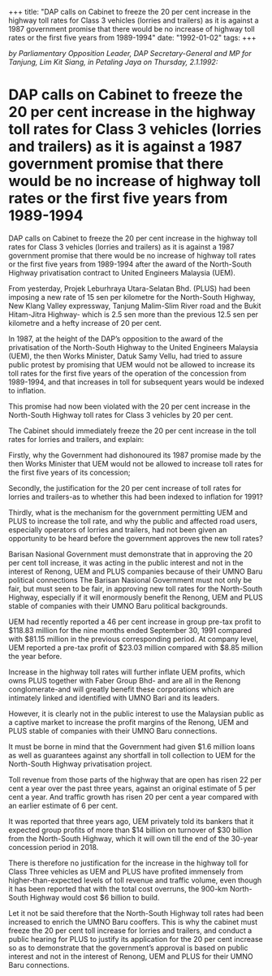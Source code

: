 +++ 
title: "DAP calls on Cabinet to freeze the 20 per cent increase in the highway toll rates for Class 3 vehicles (lorries and trailers) as it is against a 1987 government promise that there would be no increase of highway toll rates or the first five years from 1989-1994"
date: "1992-01-02"
tags:
+++

_by Parliamentary Opposition Leader, DAP Secretary-General and MP for Tanjung, Lim Kit Siang, in Petaling Jaya on Thursday, 2.1.1992:_

# DAP calls on Cabinet to freeze the 20 per cent increase in the highway toll rates for Class 3 vehicles (lorries and trailers) as it is against a 1987 government promise that there would be no increase of highway toll rates or the first five years from 1989-1994

DAP calls on Cabinet to freeze the 20 per cent increase in the highway toll rates for Class 3 vehicles (lorries and trailers) as it is against a 1987 government promise that there would be no increase of highway toll rates or the first five years from 1989-1994 after the award of the North-South Highway privatisation contract to United Engineers Malaysia (UEM).</u>

From yesterday, Projek Leburhraya Utara-Selatan Bhd. (PLUS) had been imposing a new rate of 15 sen per kilometre for the North-South Highway, New Klang Valley expressway, Tanjung Malim-Slim River road and the Bukit Hitam-Jitra Highway- which is 2.5 sen more than the previous 12.5 sen per kilometre and a hefty increase of 20 per cent.

In 1987, at the height of the DAP’s opposition to the award of the privatisation of the North-South Highway to the United Engineers Malaysia (UEM), the then Works Minister, Datuk Samy Vellu, had tried to assure public protest by promising that UEM would not be allowed to increase its toll rates for the first five years of the operation of the concession from 1989-1994, and that increases in toll for 
subsequent years would be indexed to inflation.

This promise had now been violated with the 20 per cent increase in the North-South Highway toll rates for Class 3 vehicles by 20 per cent.

The Cabinet should immediately freeze the 20 per cent increase in the toll rates for lorries and trailers, and explain:

Firstly, why the Government had dishonoured its 1987 promise made by the then Works Minister that UEM would not be allowed to increase toll rates for the first five years of its concession;

Secondly, the justification for the 20 per cent increase of toll rates for lorries and trailers-as to whether this had been indexed to inflation for 1991?

Thirdly, what is the mechanism for the government permitting UEM and PLUS to increase the toll rate, and why the public and affected road users, especially operators of lorries and trailers, had not been given an opportunity to be heard before the government approves the new toll rates?

Barisan Nasional Government must demonstrate that in approving the 20 per cent toll increase, it was acting in the public interest and not in the interest of Renong, UEM and PLUS companies because of their UMNO Baru political connections
The Barisan Nasional Government must not only be fair, but must seen to be fair, in approving new toll rates for the North-South Highway, especially if it will enormously benefit the Renong, UEM and PLUS stable of companies with their UMNO Baru political backgrounds.

UEM had recently reported a 46 per cent increase in group pre-tax profit to $118.83 million for the nine months ended September 30, 1991 compared with $81.15 million in the previous corresponding period.
At company level, UEM reported a pre-tax profit of $23.03 million compared with $8.85 million the year before.

Increase in the highway toll rates will further inflate UEM profits, which owns PLUS together with Faber Group Bhd- and are all in the Renong conglomerate-and will greatly benefit these corporations which are intimately linked and identified with UMNO Bari and its leaders.

However, it is clearly not in the public interest to use the Malaysian public as a captive market to increase the profit margins of the Renong, UEM and PLUS stable of companies with their UMNO Baru connections.

It must be borne in mind that the Government had given $1.6 million loans as well as guarantees against any shortfall in toll collection to UEM for the North-South Highway privatisation project.

Toll revenue from those parts of the highway that are open has risen 22 per cent a year over the past three years, against an original estimate of 5 per cent a year. And traffic growth has risen 20 per cent a year compared with an earlier estimate of 6 per cent.

It was reported that three years ago, UEM privately told its bankers that it expected group profits of more than $14 billion on turnover of $30 billion from the North-South Highway, which it will own till the end of the 30-year concession period in 2018.

There is therefore no justification for the increase in the highway toll for Class Three vehicles as UEM and PLUS have profited immensely from higher-than-expected levels of toll revenue and traffic volume, even though it has been reported that with the total cost overruns, the 900-km North-South Highway would cost $6 billion to build.

Let it not be said therefore that the North-South Highway toll rates had been increased to enrich the UMNO Baru cooffers. This is why the cabinet must freeze the 20 per cent toll increase for lorries and trailers, and conduct a public hearing for PLUS to justify its application for the 20 per cent increase so as to demonstrate that the government’s approval is based on public interest and not in the interest of Renong, UEM and PLUS for their UMNO Baru connections.
 
